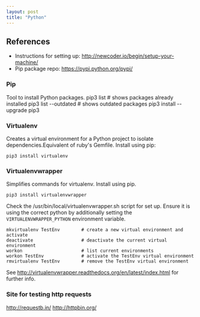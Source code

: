 ```yaml
---
layout: post
title: "Python"
---
```

## References

* Instructions for setting up: http://newcoder.io/begin/setup-your-machine/
* Pip package repo: https://pypi.python.org/pypi/

### Pip

Tool to install Python packages.
    pip3 list                   # shows packages already installed
    pip3 list --outdated        # shows outdated packages
    pip3 install --upgrade pip3

### Virtualenv

Creates a virtual environment for a Python project to isolate dependencies.Equivalent of ruby's Gemfile.
Install using pip:

    pip3 install virtualenv

### Virtualenvwrapper

Simplifies commands for virtualenv. Install using pip.

    pip3 install virtualenvwrapper

Check the /usr/bin/local/virtualenvwrapper.sh script for set up.
Ensure it is using the correct python by additionally setting the `VIRTUALENVWRAPPER_PYTHON` environment variable.

    mkvirtualenv TestEnv        # create a new virtual environment and activate
    deactivate                  # deactivate the current virtual environment
    workon                      # list current environments
    workon TestEnv              # activate the TestEnv virtual environment
    rmvirtualenv TestEnv        # remove the TestEnv virtual environment

See http://virtualenvwrapper.readthedocs.org/en/latest/index.html for further info.

### Site for testing http requests

http://requestb.in/
http://httpbin.org/





